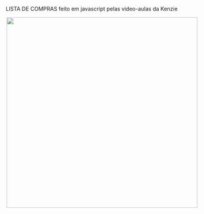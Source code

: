 LISTA DE COMPRAS feito em javascript pelas video-aulas da Kenzie

<div align="center">
<img src="https://user-images.githubusercontent.com/83875408/132266205-57f3efb6-232e-40e8-9d01-421eb8a6501b.PNG" width="500px" />
</div>
